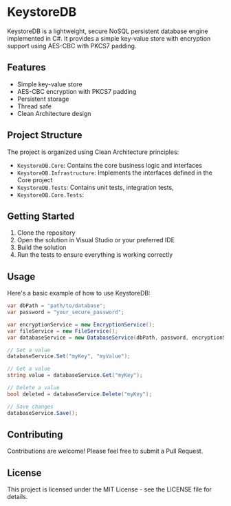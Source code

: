 # KeystoreDB

KeystoreDB is a lightweight, secure NoSQL persistent database engine implemented in C#. It provides a simple key-value store with encryption support using AES-CBC with PKCS7 padding.

## Features

- Simple key-value store
- AES-CBC encryption with PKCS7 padding
- Persistent storage
- Thread safe
- Clean Architecture design

## Project Structure

The project is organized using Clean Architecture principles:

- `KeystoreDB.Core`: Contains the core business logic and interfaces
- `KeystoreDB.Infrastructure`: Implements the interfaces defined in the Core project
- `KeystoreDB.Tests`: Contains unit tests, integration tests,
- `KeystoreDB.Core.Tests`: 

## Getting Started

1. Clone the repository
2. Open the solution in Visual Studio or your preferred IDE
3. Build the solution
4. Run the tests to ensure everything is working correctly

## Usage

Here's a basic example of how to use KeystoreDB:

```csharp
var dbPath = "path/to/database";
var password = "your_secure_password";

var encryptionService = new EncryptionService();
var fileService = new FileService();
var databaseService = new DatabaseService(dbPath, password, encryptionService, fileService);

// Set a value
databaseService.Set("myKey", "myValue");

// Get a value
string value = databaseService.Get("myKey");

// Delete a value
bool deleted = databaseService.Delete("myKey");

// Save changes
databaseService.Save();
```

## Contributing

Contributions are welcome! Please feel free to submit a Pull Request.

## License

This project is licensed under the MIT License - see the LICENSE file for details.